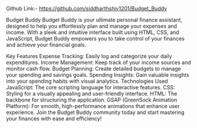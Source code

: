 Github Link:- https://github.com/siddharthshiv1201/Budget_Buddy

Budget Buddy
Budget Buddy is your ultimate personal finance assistant, designed to help you effortlessly plan and manage your expenses and income. With a sleek and intuitive interface built using HTML, CSS, and JavaScript, Budget Buddy empowers you to take control of your finances and achieve your financial goals.

Key Features
Expense Tracking: Easily log and categorize your daily expenditures.
Income Management: Keep track of your income sources and monitor cash flow.
Budget Planning: Create detailed budgets to manage your spending and savings goals.
Spending Insights: Gain valuable insights into your spending habits with visual analytics.
Technologies Used
JavaScript: The core scripting language for interactive features.
CSS: Styling for a visually appealing and user-friendly interface.
HTML: The backbone for structuring the application.
GSAP (GreenSock Animation Platform): For smooth, high-performance animations that enhance user experience.
Join the Budget Buddy community today and start mastering your finances with ease and efficiency!


